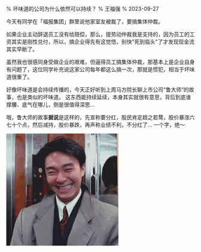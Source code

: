 % 坏味道的公司为什么依然可以持续？
% 王福强
% 2023-09-27

今天有同学在「福报集团」群里说他家室友被裁了，要搞集体仲裁。

如果企业主动辞退员工没有给赔偿，那么，提劳动仲裁我是支持的，因为员工的工资其实是刚性兑付，所以，搞企业得先有这觉悟，别快"死到临头"了才发现现金流其实早断了。

虽然我也很感同身受做企业的艰难，但逼得员工搞集体仲裁，那基本上是企业自身有问题了，这位同学补充说这家公司每年都这么搞一次，那就是惯犯，相当于坏味道很重了。

好像坏味道是会持续传播的，今天正好听到上周马方院长聊上市公司“鲁大师”的故事，也是类似的坏味道。 这东西能持续延续，本身其实就很有意思，背后到底谁撑腰、底气在哪儿，倒是很值得深思...

哦，鲁大师的故事**据说**是这样的，先宣称要分红，股民肯定趋之若鹜，股价暴涨六七十个点，然后减持，股价暴跌，再声称业绩不利，不分红了... 一个字，绝～

![](images/jue.gif)



